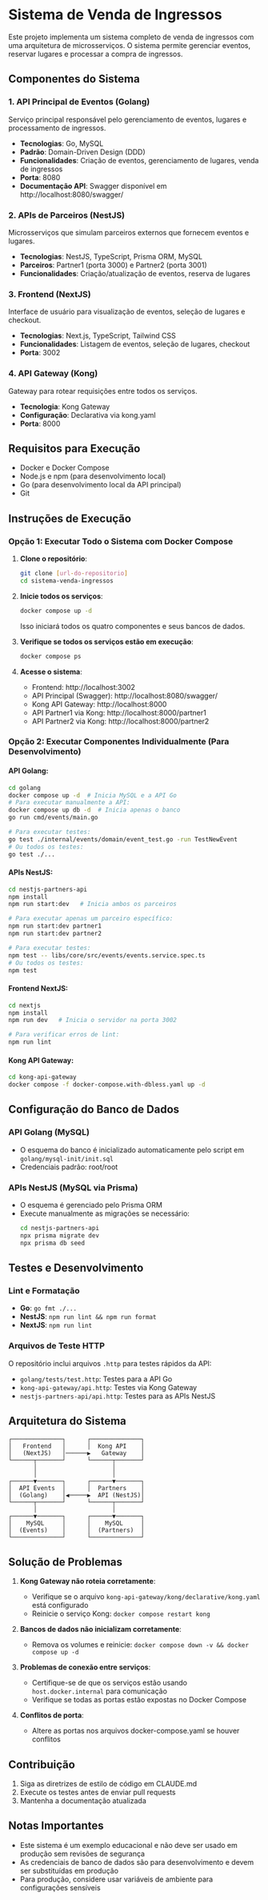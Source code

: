 # Sistema de Venda de Ingressos

Este projeto implementa um sistema completo de venda de ingressos com uma arquitetura de microsserviços. O sistema permite gerenciar eventos, reservar lugares e processar a compra de ingressos.

## Componentes do Sistema

### 1. API Principal de Eventos (Golang)
Serviço principal responsável pelo gerenciamento de eventos, lugares e processamento de ingressos.
- **Tecnologias**: Go, MySQL
- **Padrão**: Domain-Driven Design (DDD)
- **Funcionalidades**: Criação de eventos, gerenciamento de lugares, venda de ingressos
- **Porta**: 8080
- **Documentação API**: Swagger disponível em http://localhost:8080/swagger/

### 2. APIs de Parceiros (NestJS)
Microsserviços que simulam parceiros externos que fornecem eventos e lugares.
- **Tecnologias**: NestJS, TypeScript, Prisma ORM, MySQL
- **Parceiros**: Partner1 (porta 3000) e Partner2 (porta 3001)
- **Funcionalidades**: Criação/atualização de eventos, reserva de lugares

### 3. Frontend (NextJS)
Interface de usuário para visualização de eventos, seleção de lugares e checkout.
- **Tecnologias**: Next.js, TypeScript, Tailwind CSS
- **Funcionalidades**: Listagem de eventos, seleção de lugares, checkout
- **Porta**: 3002

### 4. API Gateway (Kong)
Gateway para rotear requisições entre todos os serviços.
- **Tecnologia**: Kong Gateway
- **Configuração**: Declarativa via kong.yaml
- **Porta**: 8000

## Requisitos para Execução

- Docker e Docker Compose
- Node.js e npm (para desenvolvimento local)
- Go (para desenvolvimento local da API principal)
- Git

## Instruções de Execução

### Opção 1: Executar Todo o Sistema com Docker Compose

1. **Clone o repositório**:
   ```bash
   git clone [url-do-repositorio]
   cd sistema-venda-ingressos
   ```

2. **Inicie todos os serviços**:
   ```bash
   docker compose up -d
   ```

   Isso iniciará todos os quatro componentes e seus bancos de dados.

3. **Verifique se todos os serviços estão em execução**:
   ```bash
   docker compose ps
   ```

4. **Acesse o sistema**:
   - Frontend: http://localhost:3002
   - API Principal (Swagger): http://localhost:8080/swagger/
   - Kong API Gateway: http://localhost:8000
   - API Partner1 via Kong: http://localhost:8000/partner1
   - API Partner2 via Kong: http://localhost:8000/partner2

### Opção 2: Executar Componentes Individualmente (Para Desenvolvimento)

#### API Golang:
```bash
cd golang
docker compose up -d  # Inicia MySQL e a API Go
# Para executar manualmente a API:
docker compose up db -d  # Inicia apenas o banco
go run cmd/events/main.go

# Para executar testes:
go test ./internal/events/domain/event_test.go -run TestNewEvent
# Ou todos os testes:
go test ./...
```

#### APIs NestJS:
```bash
cd nestjs-partners-api
npm install
npm run start:dev   # Inicia ambos os parceiros

# Para executar apenas um parceiro específico:
npm run start:dev partner1
npm run start:dev partner2

# Para executar testes:
npm test -- libs/core/src/events/events.service.spec.ts
# Ou todos os testes:
npm test
```

#### Frontend NextJS:
```bash
cd nextjs
npm install
npm run dev   # Inicia o servidor na porta 3002

# Para verificar erros de lint:
npm run lint
```

#### Kong API Gateway:
```bash
cd kong-api-gateway
docker compose -f docker-compose.with-dbless.yaml up -d
```

## Configuração do Banco de Dados

### API Golang (MySQL)
- O esquema do banco é inicializado automaticamente pelo script em `golang/mysql-init/init.sql`
- Credenciais padrão: root/root

### APIs NestJS (MySQL via Prisma)
- O esquema é gerenciado pelo Prisma ORM
- Execute manualmente as migrações se necessário:
  ```bash
  cd nestjs-partners-api
  npx prisma migrate dev
  npx prisma db seed
  ```

## Testes e Desenvolvimento

### Lint e Formatação
- **Go**: `go fmt ./...` 
- **NestJS**: `npm run lint && npm run format`
- **NextJS**: `npm run lint`

### Arquivos de Teste HTTP
O repositório inclui arquivos `.http` para testes rápidos da API:
- `golang/tests/test.http`: Testes para a API Go
- `kong-api-gateway/api.http`: Testes via Kong Gateway
- `nestjs-partners-api/api.http`: Testes para as APIs NestJS

## Arquitetura do Sistema

```
┌──────────────┐      ┌──────────────┐
│   Frontend   │      │  Kong API    │
│   (NextJS)   │──────▶   Gateway    │
└──────┬───────┘      └──────┬───────┘
       │                     │
       │                     │
┌──────▼───────┐      ┌──────▼───────┐
│  API Events  │      │  Partners    │
│  (Golang)    │◀─────▶  API (NestJS)│
└──────┬───────┘      └──────┬───────┘
       │                     │
┌──────▼───────┐      ┌──────▼───────┐
│    MySQL     │      │    MySQL     │
│  (Events)    │      │  (Partners)  │
└──────────────┘      └──────────────┘
```

## Solução de Problemas

1. **Kong Gateway não roteia corretamente**:
   - Verifique se o arquivo `kong-api-gateway/kong/declarative/kong.yaml` está configurado
   - Reinicie o serviço Kong: `docker compose restart kong`

2. **Bancos de dados não inicializam corretamente**:
   - Remova os volumes e reinicie: `docker compose down -v && docker compose up -d`

3. **Problemas de conexão entre serviços**:
   - Certifique-se de que os serviços estão usando `host.docker.internal` para comunicação
   - Verifique se todas as portas estão expostas no Docker Compose

4. **Conflitos de porta**:
   - Altere as portas nos arquivos docker-compose.yaml se houver conflitos

## Contribuição

1. Siga as diretrizes de estilo de código em CLAUDE.md
2. Execute os testes antes de enviar pull requests
3. Mantenha a documentação atualizada

## Notas Importantes

- Este sistema é um exemplo educacional e não deve ser usado em produção sem revisões de segurança
- As credenciais de banco de dados são para desenvolvimento e devem ser substituídas em produção
- Para produção, considere usar variáveis de ambiente para configurações sensíveis